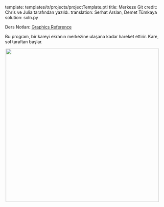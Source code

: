 template: templates/tr/projects/projectTemplate.ptl
title: Merkeze Git
credit: Chris ve Julia tarafından yazıldı.
translation: Serhat Arslan, Demet Tümkaya
solution: soln.py

Ders Notları: [Graphics Reference]({{pathToRoot}}en/resources/graphics.html)<br/>

Bu program, bir kareyi ekranın merkezine ulaşana kadar hareket ettirir. Kare, sol taraftan başlar.


<center>
<img style="width:500px" src="{{pathToRoot}}img/projects/moveToCenter/demo.png">	
</center>

